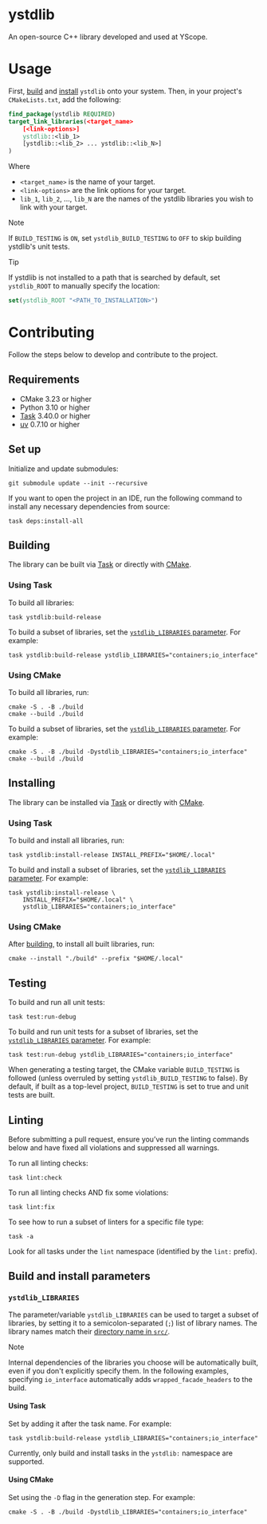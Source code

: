 # ystdlib

An open-source C++ library developed and used at YScope.

# Usage

First, [build](#building) and [install](#installing) `ystdlib` onto your system. Then, in your
project's `CMakeLists.txt`, add the following:

```cmake
find_package(ystdlib REQUIRED)
target_link_libraries(<target_name>
    [<link-options>]
    ystdlib::<lib_1>
    [ystdlib::<lib_2> ... ystdlib::<lib_N>]
)
```

Where

* `<target_name>` is the name of your target.
* `<link-options>` are the link options for your target.
* `lib_1`, `lib_2`, ..., `lib_N` are the names of the ystdlib libraries you wish to link with your
  target.

> [!NOTE]
> If `BUILD_TESTING` is `ON`, set `ystdlib_BUILD_TESTING` to `OFF` to skip building ystdlib's unit
> tests.

> [!TIP]
> If ystdlib is not installed to a path that is searched by default, set `ystdlib_ROOT` to manually
> specify the location:
> 
> ```cmake
> set(ystdlib_ROOT "<PATH_TO_INSTALLATION>")
> ```

# Contributing
Follow the steps below to develop and contribute to the project.

## Requirements

* CMake 3.23 or higher
* Python 3.10 or higher
* [Task] 3.40.0 or higher
* [uv] 0.7.10 or higher

## Set up
Initialize and update submodules:
```shell
git submodule update --init --recursive
```

If you want to open the project in an IDE, run the following command to install any necessary
dependencies from source:

```shell
task deps:install-all
```

## Building

The library can be built via [Task](#building-using-task) or directly with
[CMake](#building-using-cmake).

### <a id="building-using-task" />Using Task

To build all libraries:

```shell
task ystdlib:build-release
```

To build a subset of libraries, set the [`ystdlib_LIBRARIES` parameter](#ystdlib_libraries). For
example:

```shell
task ystdlib:build-release ystdlib_LIBRARIES="containers;io_interface"
```

### <a id="building-using-cmake" />Using CMake

To build all libraries, run:

```shell
cmake -S . -B ./build
cmake --build ./build
```

To build a subset of libraries, set the [`ystdlib_LIBRARIES` parameter](#ystdlib_libraries). For
example:

```shell
cmake -S . -B ./build -Dystdlib_LIBRARIES="containers;io_interface"
cmake --build ./build
```

## Installing

The library can be installed via [Task](#installing-using-task) or directly with
[CMake](#installing-using-cmake).

### <a id="installing-using-task" />Using Task

To build and install all libraries, run:

```shell
task ystdlib:install-release INSTALL_PREFIX="$HOME/.local"
```

To build and install a subset of libraries, set the
[`ystdlib_LIBRARIES` parameter](#ystdlib_libraries). For example:

```shell
task ystdlib:install-release \
    INSTALL_PREFIX="$HOME/.local" \
    ystdlib_LIBRARIES="containers;io_interface"
```

### <a id="installing-using-cmake" />Using CMake

After [building](#building-using-cmake), to install all built libraries, run:

```shell
cmake --install "./build" --prefix "$HOME/.local"
```

## Testing

To build and run all unit tests:

```shell
task test:run-debug
```

To build and run unit tests for a subset of libraries, set the
[`ystdlib_LIBRARIES` parameter](#ystdlib_libraries). For example:

```shell
task test:run-debug ystdlib_LIBRARIES="containers;io_interface"
```

When generating a testing target, the CMake variable `BUILD_TESTING` is followed (unless overruled
by setting `ystdlib_BUILD_TESTING` to false). By default, if built as a top-level project,
`BUILD_TESTING` is set to true and unit tests are built.

## Linting
Before submitting a pull request, ensure you’ve run the linting commands below and have fixed all
violations and suppressed all warnings.

To run all linting checks:
```shell
task lint:check
```

To run all linting checks AND fix some violations:
```shell
task lint:fix
```

To see how to run a subset of linters for a specific file type:
```shell
task -a
```
Look for all tasks under the `lint` namespace (identified by the `lint:` prefix).

## Build and install parameters

### `ystdlib_LIBRARIES`

The parameter/variable `ystdlib_LIBRARIES` can be used to target a subset of libraries, by setting
it to a semicolon-separated (`;`) list of library names. The library names match their
[directory name in `src/`](./src/ystdlib).

> [!NOTE]
> Internal dependencies of the libraries you choose will be automatically built, even if you don't
> explicitly specify them. In the following examples, specifying `io_interface` automatically adds
> `wrapped_facade_headers` to the build.

#### Using Task

Set by adding it after the task name. For example:

```shell
task ystdlib:build-release ystdlib_LIBRARIES="containers;io_interface"
```

Currently, only build and install tasks in the `ystdlib:` namespace are supported.

#### Using CMake

Set using the `-D` flag in the generation step. For example:

```shell
cmake -S . -B ./build -Dystdlib_LIBRARIES="containers;io_interface"
```

[Task]: https://taskfile.dev
[uv]: https://docs.astral.sh/uv
